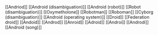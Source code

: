 [[Andriod]]
[[Android (disambiguation)]]
[[Android (robot)]]
[[Robot (disambiguation)]]
[[Oxymetholone]]
[[Robotman]]
[[Roboman]]
[[Cyborg (disambiguation)]]
[[Android (operating system)]]
[[Droid]]
[[Federation droid]]
[[Andoid]]
[[Androd]]
[[Anroid]]
[[Adroid]]
[[Androi]]
[[Androdi]]
[[Android (song)]]
